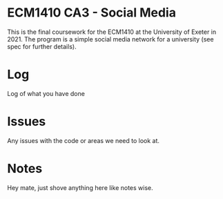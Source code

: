 # ECM1410 CA3 - Social Media
This is the final coursework for the ECM1410 at the University of Exeter in 2021. The program is a simple social media network for a university (see spec for further details).

# Log
Log of what you have done

# Issues
Any issues with the code or areas we need to look at.

# Notes
Hey mate, just shove anything here like notes wise.
